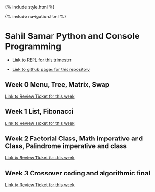 {% include style.html %}

{% include navigation.html %}


# Sahil Samar Python and Console Programming

- [Link to REPL for this trimester](https://replit.com/@AD1616/ADtri3python#README.md)

- [Link to github pages for this repository](https://ad1616.github.io/ADtri3python/)

## Week 0 Menu, Tree, Matrix, Swap

[Link to Review Ticket for this week](https://github.com/AD1616/ADtri3python/issues/4)

## Week 1 List, Fibonacci

[Link to Review Ticket for this week](https://github.com/AD1616/ADtri3python/issues/7)

## Week 2 Factorial Class, Math imperative and Class, Palindrome imperative and class

[Link to Review Ticket for this week](https://github.com/AD1616/ADtri3python/issues/8)

## Week 3 Crossover coding and algorithmic final

[Link to Review Ticket for this week](https://github.com/AD1616/ADtri3python/issues/14)
